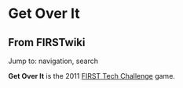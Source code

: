 # Get Over It

## From FIRSTwiki

Jump to: navigation, search

**Get Over It** is the 2011 [FIRST Tech Challenge](FIRST_Tech_Challenge "FIRST Tech Challenge") game.
